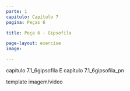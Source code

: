```yaml
---
parte: 1
capitulo: Capítulo 7
pagina: Peças 6

title: Peça 6 - Gipsofila

page-layout: exercise
image:

---
```


capítulo 7.1_6gipsofila E capítulo 7.1_6gipsofila_pn

template imagem/video
